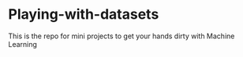 # Playing-with-datasets
This is the repo for mini projects to get your hands dirty with Machine Learning
